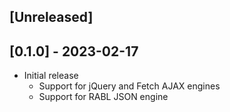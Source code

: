 ## [Unreleased]

## [0.1.0] - 2023-02-17

- Initial release
  - Support for jQuery and Fetch AJAX engines
  - Support for RABL JSON engine
